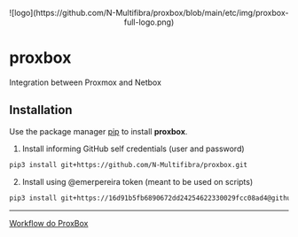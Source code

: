 
<p align="center">
    ![logo](https://github.com/N-Multifibra/proxbox/blob/main/etc/img/proxbox-full-logo.png)
</p>

# proxbox
Integration between Proxmox and Netbox



## Installation

Use the package manager [pip](https://pip.pypa.io/en/stable/) to install **proxbox**.

1. Install informing GitHub self credentials (user and password)

```bash
pip3 install git+https://github.com/N-Multifibra/proxbox.git

```
2. Install using @emerpereira token (meant to be used on scripts)

```bash
pip3 install git+https://16d91b5fb6890672dd24254622330029fcc08ad4@github.com/N-Multifibra/proxbox.git
```

---

[Workflow do ProxBox](https://whimsical.com/proxbox-integracao-netbox-e-proxmox-XtrSijkFx2ZUKmkcAZqoUx)
